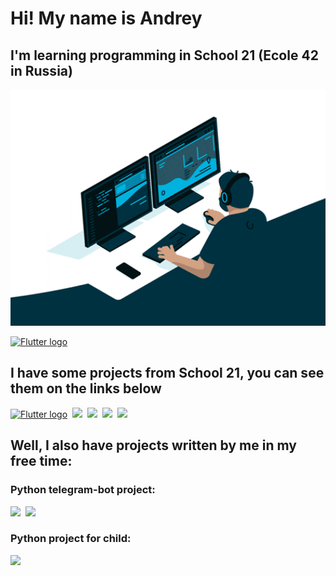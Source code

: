 # Hi! My name is Andrey
## I'm learning programming in School 21 (Ecole 42 in Russia)

<p align="center">
  <img width="860" src="./giphy.gif">
</p>

[<img src="https://img.shields.io/badge/Telegram-17191e?logo=Telegram&logoColor=2986cc&style=plastic&logo=appveyor" alt="Flutter logo" title="Flutter" height="25" />](https://t.me/hbombur)

## I have some projects from School 21, you can see them on the links below

[<img src="https://img.shields.io/badge/Ecole-lib__ft-green?logo=42&logoColor=000000&style=plastic" alt="Flutter logo" title="Flutter" height="25" />](https://github.com/hbombur/my_libft)&nbsp;
[<img src="https://img.shields.io/badge/+-get__next__line-green?logo=42&logoColor=000000&style=for-the-badge" />](https://github.com/hbombur/get_next_line)&nbsp;
[<img src="https://img.shields.io/badge/+-ft__printf-green?logo=42&logoColor=000000&style=for-the-badge?Color=000000" />](https://github.com/hbombur/ft_printf)&nbsp;
[<img src="https://img.shields.io/badge/+-pipex-green?logo=42&logoColor=000000&style=for-the-badge?Color=000000" />](https://github.com/hbombur/pipex)&nbsp;
[<img src="https://img.shields.io/badge/+-FDF-green?logo=42&logoColor=000000&style=for-the-badge?Color=000000" />](https://github.com/hbombur/FDF)&nbsp;

## Well, I also have projects written by me in my free time:
### Python telegram-bot project:

[<img src="https://img.shields.io/badge/Py-Peter__bot-darkblue?style=for-the-badge&logo=python" />](https://github.com/hbombur/pyotr-bot)&nbsp;
[<img src="https://img.shields.io/badge/Py-Church__Schedule-lightblue?style=for-the-badge&logo=python" />](https://github.com/hbombur/church_shedule)&nbsp;

### Python project for child:

[<img src="https://img.shields.io/badge/Py-Timer%202.0-darkgreen?style=for-the-badge&logo=python" />](https://github.com/hbombur/timer2_0)&nbsp;
